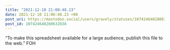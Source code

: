 ```yaml
---
title: "2021-12-10 21:00:48.23"
date: 2021-12-10 21:00:48.23 +00
post_uri: https://mastodon.social/users/gravely/statuses/107424648280632838
post_id: 107424648280632838
---
```

“To make this spreadsheet available for a large audience, publish this file to the web.” FOH



